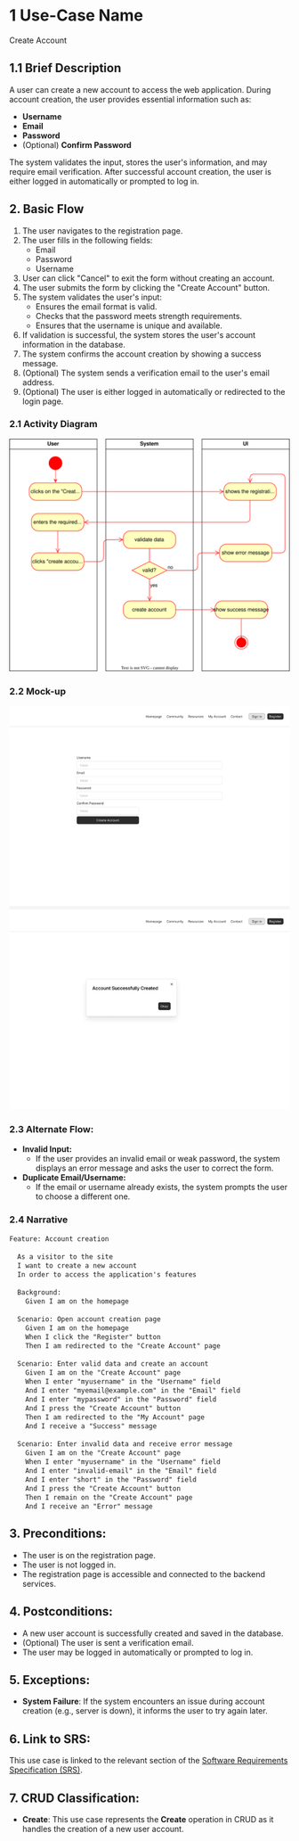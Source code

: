 # 1 Use-Case Name
Create Account

## 1.1 Brief Description
A user can create a new account to access the web application. During account creation, the user provides essential information such as:

- **Username**
- **Email**
- **Password**
- (Optional) **Confirm Password**

The system validates the input, stores the user's information, and may require email verification. After successful account creation, the user is either logged in automatically or prompted to log in.

## 2. Basic Flow
1. The user navigates to the registration page.
2. The user fills in the following fields:
   - Email
   - Password
   - Username
3. User can click "Cancel" to exit the form without creating an account.
4. The user submits the form by clicking the "Create Account" button.
5. The system validates the user's input:
   - Ensures the email format is valid.
   - Checks that the password meets strength requirements.
   - Ensures that the username is unique and available.
6. If validation is successful, the system stores the user's account information in the database.
7. The system confirms the account creation by showing a success message.
8. (Optional) The system sends a verification email to the user's email address.
9. (Optional) The user is either logged in automatically or redirected to the login page.

### 2.1 Activity Diagram
![Create Account Activity Diagram](docs/ADCA.drawio.svg)

### 2.2 Mock-up
![Create Account Wireframe](docs/mockup.png)

### 2.3 Alternate Flow:
- **Invalid Input:**
   - If the user provides an invalid email or weak password, the system displays an error message and asks the user to correct the form.
- **Duplicate Email/Username:**
   - If the email or username already exists, the system prompts the user to choose a different one.

### 2.4 Narrative
```gherkin
Feature: Account creation

  As a visitor to the site
  I want to create a new account
  In order to access the application's features

  Background:
    Given I am on the homepage

  Scenario: Open account creation page
    Given I am on the homepage
    When I click the "Register" button
    Then I am redirected to the "Create Account" page

  Scenario: Enter valid data and create an account
    Given I am on the "Create Account" page
    When I enter "myusername" in the "Username" field
    And I enter "myemail@example.com" in the "Email" field
    And I enter "mypassword" in the "Password" field
    And I press the "Create Account" button
    Then I am redirected to the "My Account" page
    And I receive a "Success" message

  Scenario: Enter invalid data and receive error message
    Given I am on the "Create Account" page
    When I enter "myusername" in the "Username" field
    And I enter "invalid-email" in the "Email" field
    And I enter "short" in the "Password" field
    And I press the "Create Account" button
    Then I remain on the "Create Account" page
    And I receive an "Error" message
```

## 3. Preconditions:
- The user is on the registration page.
- The user is not logged in.
- The registration page is accessible and connected to the backend services.

## 4. Postconditions:
- A new user account is successfully created and saved in the database.
- (Optional) The user is sent a verification email.
- The user may be logged in automatically or prompted to log in.

## 5. Exceptions:
- **System Failure**: If the system encounters an issue during account creation (e.g., server is down), it informs the user to try again later.

## 6. Link to SRS:
This use case is linked to the relevant section of the [Software Requirements Specification (SRS)](SRS.md).

## 7. CRUD Classification:
- **Create**: This use case represents the **Create** operation in CRUD as it handles the creation of a new user account.

